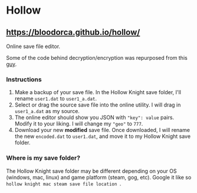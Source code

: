 # Hollow 
## https://bloodorca.github.io/hollow/
Online save file editor. 

Some of the code behind decryption/encryption was repurposed from this [guy](https://github.com/KayDeeTee/Hollow-Knight-SaveManager).  


### Instructions 
1. Make a backup of your save file. In the Hollow Knight save folder, I'll rename `user1.dat` to `user1_a.dat`. 
1. Select or drag the source save file into the online utility. I will drag in `user1_a.dat` as my source. 
1. The online editor should show you JSON with `"key": value` pairs. Modify it to your liking. I will change my `"geo"` to `777`. 
1. Download your new **modified** save file. Once downloaded, I will rename the new `encoded.dat` to `user1.dat`, and move it to my Hollow Knight save folder. 


### Where is my save folder?
The Hollow Knight save folder may be different depending on your OS (windows, mac, linux) and game platform (steam, gog, etc). Google it like so `hollow knight mac steam save file location `. 
